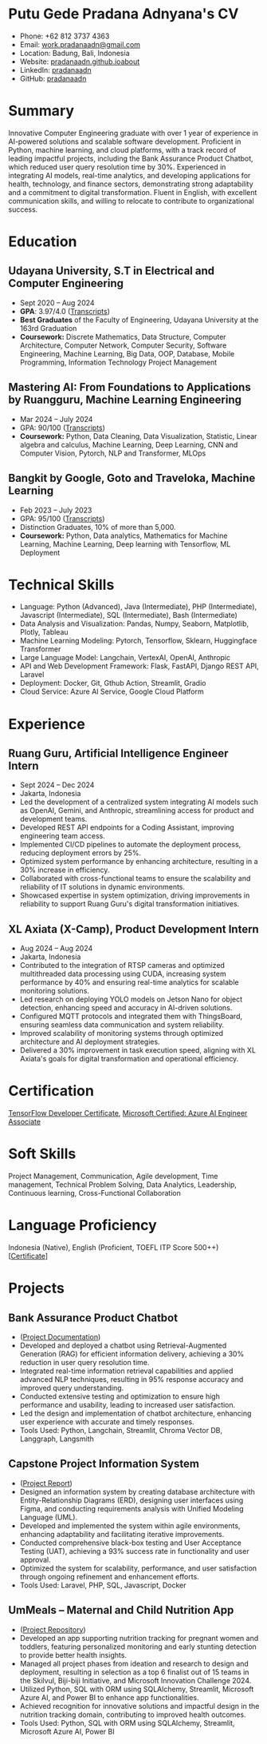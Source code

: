 # Putu Gede Pradana Adnyana's CV

- Phone: +62 812 3737 4363
- Email: [work.pradanaadn@gmail.com](mailto:work.pradanaadn@gmail.com)
- Location: Badung, Bali, Indonesia
- Website: [pradanaadn.github.ioabout](https://pradanaadn.github.io/about/)
- LinkedIn: [pradanaadn](https://linkedin.com/in/pradanaadn)
- GitHub: [pradanaadn](https://github.com/pradanaadn)


# Summary

Innovative Computer Engineering graduate with over 1 year of experience in AI-powered solutions and scalable software development. Proficient in Python, machine learning, and cloud platforms, with a track record of leading impactful projects, including the Bank Assurance Product Chatbot, which reduced user query resolution time by 30%. Experienced in integrating AI models, real-time analytics, and developing applications for health, technology, and finance sectors, demonstrating strong adaptability and a commitment to digital transformation. Fluent in English, with excellent communication skills, and willing to relocate to contribute to organizational success.

# Education

## Udayana University, S.T in Electrical and Computer Engineering

- Sept 2020 – Aug 2024
- **GPA**: 3.97/4.0 ([Transcripts](https://drive.google.com/file/d/1pP8v7Sbi2i_VDCOLNyjXUbzSdkNwGF2a/view?usp=sharing))
- **Best Graduates** of the Faculty of Engineering, Udayana University at the 163rd Graduation
- **Coursework:** Discrete Mathematics, Data Structure, Computer Architecture, Computer Network, Computer Security,  Software Engineering, Machine Learning, Big Data, OOP, Database, Mobile Programming, Information Technology Project Management

## Mastering AI: From Foundations to Applications by Ruangguru, Machine Learning Engineering

- Mar 2024 – July 2024
- GPA: 90/100 ([Transcripts](https://drive.google.com/file/d/1zavbSHSpPOePGauqHs-WYxpkUhOqOrRa/view))
- **Coursework:**  Python, Data Cleaning, Data Visualization, Statistic, Linear algebra and calculus, Machine Learning, Deep Learning, CNN and Computer Vision, Pytorch, NLP and Transformer, MLOps

## Bangkit by Google, Goto and Traveloka, Machine Learning

- Feb 2023 – July 2023
- GPA: 95/100 ([Transcripts](https://drive.google.com/file/d/1JOm2b6ws9PepLZTCV8uZDdDENN64KT7d/view?usp=sharing))
- Distinction Graduates, 10% of more than 5,000.
- **Coursework:** Python, Data analytics, Mathematics for Machine Learning, Machine Learning, Deep learning with Tensorflow, ML Deployment

# Technical Skills

- Language: Python (Advanced), Java (Intermediate), PHP (Intermediate), Javascript (Intermediate), SQL (Intermediate), Bash (Intermediate)
- Data Analysis and Visualization: Pandas, Numpy, Seaborn, Matplotlib, Plotly, Tableau
- Machine Learning Modeling: Pytorch, Tensorflow, Sklearn, Huggingface Transformer
- Large Language Model: Langchain, VertexAI, OpenAI, Anthropic
- API and Web Development Framework: Flask, FastAPI, Django REST API, Laravel
- Deployment: Docker, Git, Gthub Action, Streamlit, Gradio
- Cloud Service: Azure AI Service, Google Cloud Platform
# Experience

## Ruang Guru, Artificial Intelligence Engineer Intern

- Sept 2024 – Dec 2024
- Jakarta, Indonesia
- Led the development of a centralized system integrating AI models such as OpenAI, Gemini, and Anthropic, streamlining access for product and development teams.
- Developed REST API endpoints for a Coding Assistant, improving engineering team access.
- Implemented CI/CD pipelines to automate the deployment process, reducing deployment errors by 25%.
- Optimized system performance by enhancing architecture, resulting in a 30% increase in efficiency.
- Collaborated with cross-functional teams to ensure the scalability and reliability of IT solutions in dynamic environments.
- Showcased expertise in system optimization, driving improvements in reliability to support Ruang Guru's digital transformation initiatives.

## XL Axiata (X-Camp), Product Development Intern

- Aug 2024 – Aug 2024
- Jakarta, Indonesia
- Contributed to the integration of RTSP cameras and optimized multithreaded data processing using CUDA, increasing system performance by 40% and ensuring real-time analytics for scalable monitoring solutions.
- Led research on deploying YOLO models on Jetson Nano for object detection, enhancing speed and accuracy in AI-driven solutions.
- Configured MQTT protocols and integrated them with ThingsBoard, ensuring seamless data communication and system reliability.
- Improved scalability of monitoring systems through optimized architecture and AI deployment strategies.
- Delivered a 30% improvement in task execution speed, aligning with XL Axiata's goals for digital transformation and operational efficiency.

# Certification

[TensorFlow Developer Certificate](https://www.credential.net/e5709acf-2219-4c59-8aaf-987215d069a1), [Microsoft Certified: Azure AI Engineer Associate](https://learn.microsoft.com/api/credentials/share/id-id/PradanaAdnyana-5811/2A28EA83F4251FC4?sharingId=D4E348B6E54ABB69)

# Soft Skills

Project Management, Communication, Agile development, Time management, Technical Problem Solving, Data Analytics, Leadership, Continuous learning, Cross-Functional Collaboration

# Language Proficiency

Indonesia (Native), English (Proficient, TOEFL ITP Score 500++) [[Certificate](https://drive.google.com/file/d/1w1m4vxTjOT2xaDfYtqPXp7TDrWySaDbE/view?usp=sharing)]

# Projects

## Bank Assurance Product Chatbot

- ([Project Documentation](https://pradanaadn.github.io/posts/developed-a-retrieval-augmented-generation-rag-chatbot-to-improve-access-to-banking-product-information/))
- Developed and deployed a chatbot using Retrieval-Augmented Generation (RAG) for efficient information delivery, achieving a 30% reduction in user query resolution time.
- Integrated real-time information retrieval capabilities and applied advanced NLP techniques, resulting in 95% response accuracy and improved query understanding.
- Conducted extensive testing and optimization to ensure high performance and usability, leading to increased user satisfaction.
- Led the design and implementation of chatbot architecture, enhancing user experience with accurate and timely responses.
- Tools Used: Python, Langchain, Streamlit, Chroma Vector DB, Langgraph, Langsmith

## Capstone Project Information System

- ([Project Report](https://drive.google.com/file/d/1x37qvoekHEoIhrANusdd5onVDC--48Cn/view?usp=sharing))
- Designed an information system by creating database architecture with Entity-Relationship Diagrams (ERD), designing user interfaces using Figma, and conducting requirements analysis with Unified Modeling Language (UML).
- Developed and implemented the system within agile environments, enhancing adaptability and facilitating iterative improvements.
- Conducted comprehensive black-box testing and User Acceptance Testing (UAT), achieving a 93% success rate in functionality and user approval.
- Optimized the system for scalability, performance, and user satisfaction through ongoing refinement and enhancement efforts.
- Tools Used: Laravel, PHP, SQL, Javascript, Docker

## UmMeals – Maternal and Child Nutrition App

- ([Project Repository](https://github.com/Talenta-AI-2))
- Developed an app supporting nutrition tracking for pregnant women and toddlers, featuring personalized monitoring and early stunting detection to provide better health insights.
- Managed all project phases from ideation and research to design and deployment, resulting in selection as a top 6 finalist out of 15 teams in the Skilvul, Biji-biji Initiative, and Microsoft Innovation Challenge 2024.
- Utilized Python, SQL with ORM using SQLAlchemy, Streamlit, Microsoft Azure AI, and Power BI to enhance app functionalities.
- Achieved recognition for innovative solutions and impactful design in the nutrition tracking domain, contributing to improved health outcomes.
- Tools Used: Python, SQL with ORM using SQLAlchemy, Streamlit, Microsoft Azure AI, Power BI 

